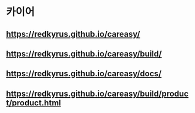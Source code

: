 # 카이어
## https://redkyrus.github.io/careasy/
## https://redkyrus.github.io/careasy/build/
## https://redkyrus.github.io/careasy/docs/
## https://redkyrus.github.io/careasy/build/product/product.html

